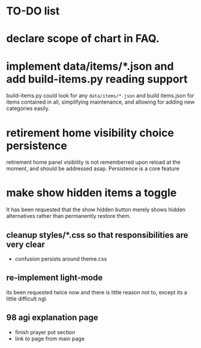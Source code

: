 # TO-DO list

# declare scope of chart in FAQ.

# implement data/items/\*.json and add build-items.py reading support

build-items.py could look for any `data/items/*.json` and build items.json for items contained in all, simplifying maintenance, and allowing for adding new categories easily.

# retirement home visibility choice persistence

retirement home panel visibility is not rememberred upon reload at the moment, and should be addressed asap. Persistence is a core feature

# make show hidden items a toggle

It has been requested that the show hidden button merely shows hidden alternatives rather than permanently restore them.

## cleanup styles/\*.css so that responsibilities are very clear

- confusion persists around theme.css

## re-implement light-mode

its been requested twice now and there is little reason not to, except its a little difficult ngl.

## 98 agi explanation page

- finish prayer pot section
- link to page from main page

